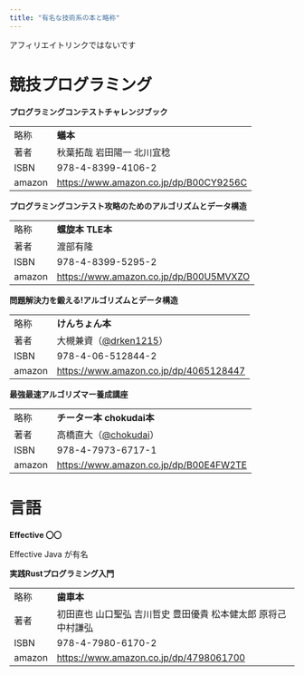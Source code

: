 ```yaml
---
title: "有名な技術系の本と略称"
---
```


アフィリエイトリンクではないです

# 競技プログラミング

**プログラミングコンテストチャレンジブック**

|||
|-|-|
| 略称 | **蟻本** |
| 著者 | 秋葉拓哉 岩田陽一 北川宜稔 |
| ISBN | 978-4-8399-4106-2 |
| amazon | https://www.amazon.co.jp/dp/B00CY9256C |

**プログラミングコンテスト攻略のためのアルゴリズムとデータ構造**

|||
|-|-|
| 略称 | **螺旋本 TLE本** |
| 著者 | 渡部有隆 |
| ISBN | 978-4-8399-5295-2 |
| amazon | https://www.amazon.co.jp/dp/B00U5MVXZO |

**問題解決力を鍛える!アルゴリズムとデータ構造**

|||
|-|-|
| 略称 | **けんちょん本** |
| 著者 | 大槻兼資（[@drken1215](https://twitter.com/drken1215)） |
| ISBN | 978-4-06-512844-2 |
| amazon | https://www.amazon.co.jp/dp/4065128447 |

**最強最速アルゴリズマー養成講座**

|||
|-|-|
| 略称 | **チーター本 chokudai本** |
| 著者 | 高橋直大（[@chokudai](https://twitter.com/chokudai)） |
| ISBN | 978-4-7973-6717-1 |
| amazon | https://www.amazon.co.jp/dp/B00E4FW2TE |

# 言語

**Effective 〇〇**

Effective Java が有名

**実践Rustプログラミング入門**

|||
|-|-|
| 略称 | **歯車本** |
| 著者 | 初田直也 山口聖弘 吉川哲史 豊田優貴 松本健太郎 原将己 中村謙弘 |
| ISBN | 978-4-7980-6170-2 |
| amazon | https://www.amazon.co.jp/dp/4798061700 |
